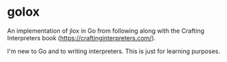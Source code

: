 # golox
An implementation of jlox in Go from following along with the Crafting Interpreters book (https://craftinginterpreters.com/).

I'm new to Go and to writing interpreters. This is just for learning purposes.

